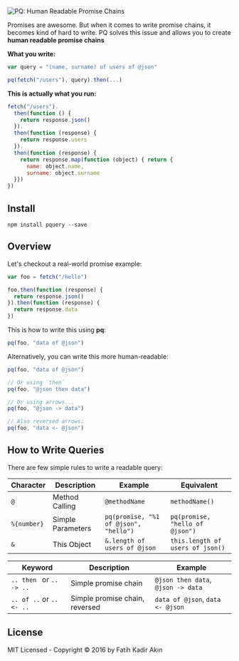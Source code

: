 <img src="https://dl.dropbox.com/s/044jmqzt2ee5bkn/pquery.png" alt="PQ: Human Readable Promise Chains">

Promises are awesome. But when it comes to write promise chains, it becomes kind of hard to write.
PQ solves this issue and allows you to create **human readable promise chains**

**What you write:**
```js
var query = "(name, surname) of users of @json"

pq(fetch("/users"), query).then(...)
```

**This is actually what you run:**
```js
fetch("/users").
  then(function () {
    return response.json()
  }).
  then(function (response) {
    return response.users
  }).
  then(function (response) {
    return response.map(function (object) { return {
      name: object.name,
      surname: object.surname
  }})
})
```

## Install

```
npm install pquery --save
```

## Overview

Let's checkout a real-world promise example:
```js
var foo = fetch("/hello")

foo.then(function (response) {
  return response.json()
}).then(function (response) {
  return response.data
})
```

This is how to write this using **pq**:
```js
pq(foo, "data of @json")
```

Alternatively, you can write this more human-readable:

```js
pq(foo, "data of @json")

// Or using `then`
pq(foo, "@json then data")

// Or using arrows...
pq(foo, "@json -> data")

// Also reversed arrows:
pq(foo, "data <- @json")
```

## How to Write Queries

There are few simple rules to write a readable query:

Character | Description | Example | Equivalent
--- | --- | --- | ---
`@` | Method Calling | `@methodName` | `methodName()`
`%{number}` | Simple Parameters | `pq(promise, "%1 of @json", "hello")` | `pq(promise, "hello of @json")`
`&` | This Object | `&.length of users of @json` | `this.length of users of json()`

Keyword | Description | Example
--- | --- | ---
`.. then ` or `.. -> ..` | Simple promise chain | `@json then data`, `@json -> data`
`.. of ..` or `.. <- ..` | Simple promise chain, reversed | `data of @json`, `data <- @json`

## License

MIT Licensed - Copyright &copy; 2016 by Fatih Kadir Akın
